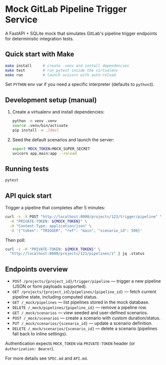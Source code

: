 # Mock GitLab Pipeline Trigger Service

A FastAPI + SQLite mock that simulates GitLab's pipeline trigger endpoints for deterministic integration tests.

## Quick start with Make

```sh
make install     # create .venv and install dependencies
make test        # run pytest inside the virtualenv
make run         # launch uvicorn with auto-reload
```

Set `PYTHON` env var if you need a specific interpreter (defaults to `python3`).

## Development setup (manual)

1. Create a virtualenv and install dependencies:
   ```sh
   python -m venv .venv
   source .venv/bin/activate
   pip install -e .[dev]
   ```
2. Seed the default scenarios and launch the server:
   ```sh
   export MOCK_TOKEN=MOCK_SUPER_SECRET
   uvicorn app.main:app --reload
   ```

## Running tests

```sh
pytest
```

## API quick start

Trigger a pipeline that completes after 5 minutes:

```sh
curl -s -X POST "http://localhost:8000/projects/123/trigger/pipeline" \
  -H "PRIVATE-TOKEN: ${MOCK_TOKEN}" \
  -H "Content-Type: application/json" \
  -d '{"token": "TRIGGER", "ref": "main", "scenario_id": 500}'
```

Then poll:

```sh
curl -s -H "PRIVATE-TOKEN: ${MOCK_TOKEN}" \
  "http://localhost:8000/projects/123/pipelines/1" | jq .status
```

## Endpoints overview

- `POST /projects/{project_id}/trigger/pipeline` — trigger a new pipeline (JSON or form payloads supported).
- `GET /projects/{project_id}/pipelines/{pipeline_id}` — fetch current pipeline state, including computed status.
- `GET /_mock/pipelines` — list pipelines stored in the mock database.
- `DELETE /_mock/pipelines/{pipeline_id}` — remove a pipeline row.
- `GET /_mock/scenarios` — view seeded and user-defined scenarios.
- `POST /_mock/scenarios` — create a scenario with custom duration/status.
- `PUT /_mock/scenarios/{scenario_id}` — update a scenario definition.
- `DELETE /_mock/scenarios/{scenario_id}` — delete a scenario (pipelines fall back to inline settings).

Authentication expects `MOCK_TOKEN` via `PRIVATE-TOKEN` header (or `Authorization: Bearer`).

For more details see `SPEC.md` and `API.md`.
